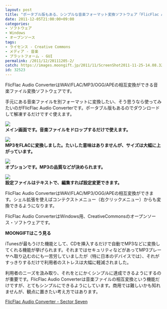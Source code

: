 ```yaml
---
layout: post
title: "ポータブル版もある、シンプルな音楽フォーマット変換ソフトウェア「FlicFlac Audio Converter」"
date: 2011-12-05T21:00:00+09:00
categories:
- ソフトウェア
- Windows
- オープンソース
tags: 
- ライセンス - Creative Commons
- メディア - 音楽
- プラットフォーム - GUI
permalink: /2011/12/20111205-2/
catch: https://images.moongift.jp/2011/11/ScreenShot2011-11-25-14.08.322_thumb.png
id: 32523
---
```

FlicFlac Audio ConverterはWAV/FLAC/MP3/OGG/APEの相互変換ができる音楽ファイル変換ソフトウェアです。

  

手元にある音楽ファイルを別フォーマットに変換したい、そう思うなら使ってみたいのがFlicFlac Audio Converterです。ポータブル版もあるのでダウンロードして解凍するだけですぐ使えます。

  

[![](https://images.moongift.jp/2011/11/3dsearch31_thumb.png)](https://images.moongift.jp/2011/11/3dsearch311.png)  
**メイン画面です。音楽ファイルをドロップするだけで使えます。**

  

[![](https://images.moongift.jp/2011/11/3dsearch35_thumb.png)](https://images.moongift.jp/2011/11/3dsearch351.png)  
**MP3をFLACに変換しました。たいした意味はありませんが、サイズは大幅に上がっています。**

  

[![](https://images.moongift.jp/2011/11/ScreenShot2011-11-25-14.08.322_thumb.png)](https://images.moongift.jp/2011/11/91eabc56795b5ab2f005202472465775.png)  
**オプションです。MP3の品質などが決められます。**

  

[![](https://images.moongift.jp/2011/11/3dsearch34_thumb.png)](https://images.moongift.jp/2011/11/3dsearch341.png)  
**設定ファイルはテキストで、編集すれば設定変更できます。**

  

FlicFlac Audio ConverterはWAV/FLAC/MP3/OGG/APEの相互変換ができます。シェル拡張を使えばコンテクストメニュー（右クリックメニュー）からも変換できるようになります。

  
<!--more-->  

FlicFlac Audio ConverterはWindows用、CreativeCommonsのオープンソース・ソフトウェアです。

  
  
  

**MOONGIFTはこう見る**

  

iTunesが最もうけた機能として、CDを挿入するだけで自動でMP3などに変換してくれる機能が挙げられます。それまではセキュリティなどがあってMP3プレーヤへ取り込むのにも一苦労していましたが（特に日本のデバイスでは）、それがすっきりするだけで利用者のストレスは大幅に軽減されました。

  

利用者のニーズを汲み取り、それをとにかくシンプルに達成できるようにするのが重要です。FlicFlac Audio Converterは音楽ファイルの相互変換という機能だけですが、とてもシンプルにできるようにしています。商用では難しいかも知れませんが、観点に置きたい考え方ではあります。

  

[FlicFlac Audio Converter - Sector Seven](http://www.sector-seven.net/software/flicflac)

